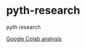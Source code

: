 # pyth-research
pyth research

[Google Colab analysis](https://colab.research.google.com/drive/1-xB7xCSp1oPpb2LlNAX5-7LpBe2VA5uY?usp=sharing)
